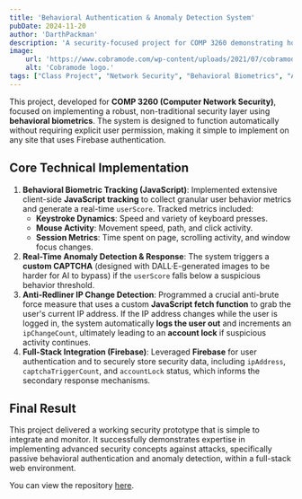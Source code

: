 ```yaml
---
title: 'Behavioral Authentication & Anomaly Detection System'
pubDate: 2024-11-20
author: 'DarthPackman'
description: 'A security-focused project for COMP 3260 demonstrating how websites can enhance security using behavioral biometrics. The system tracks user interactions to build an authentication profile and detect anomalous, bot-like activity in real-time.'
image:
    url: 'https://www.cobramode.com/wp-content/uploads/2021/07/cobramode-logo-website-big-1024x550.png'
    alt: 'Cobramode logo.'
tags: ["Class Project", "Network Security", "Behavioral Biometrics", "Anomaly Detection", "Web Development", "JavaScript", "Firebase"]
---
```


This project, developed for **COMP 3260 (Computer Network Security)**, focused on implementing a robust, non-traditional security layer using **behavioral biometrics**. The system is designed to function automatically without requiring explicit user permission, making it simple to implement on any site that uses Firebase authentication.

## Core Technical Implementation

1.  **Behavioral Biometric Tracking (JavaScript)**: Implemented extensive client-side **JavaScript tracking** to collect granular user behavior metrics and generate a real-time `userScore`. Tracked metrics included:
    * **Keystroke Dynamics**: Speed and variety of keyboard presses.
    * **Mouse Activity**: Movement speed, path, and click activity.
    * **Session Metrics**: Time spent on page, scrolling activity, and window focus changes.
2.  **Real-Time Anomaly Detection & Response**: The system triggers a **custom CAPTCHA** (designed with DALL·E-generated images to be harder for AI to bypass) if the `userScore` falls below a suspicious behavior threshold.
3.  **Anti-Redliner IP Change Detection**: Programmed a crucial anti-brute force measure that uses a custom **JavaScript fetch function** to grab the user's current IP address. If the IP address changes while the user is logged in, the system automatically **logs the user out** and increments an `ipChangeCount`, ultimately leading to an **account lock** if suspicious activity continues.
4.  **Full-Stack Integration (Firebase)**: Leveraged **Firebase** for user authentication and to securely store security data, including `ipAddress`, `captchaTriggerCount`, and `accountLock` status, which informs the secondary response mechanisms.

## Final Result

This project delivered a working security prototype that is simple to integrate and monitor. It successfully demonstrates expertise in implementing advanced security concepts against attacks, specifically passive behavioral authentication and anomaly detection, within a full-stack web environment.

You can view the repository [here](https://github.com/DarthPackman/COMP3260).